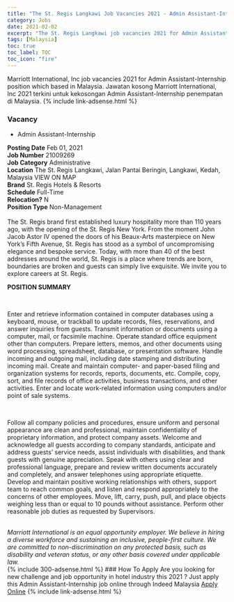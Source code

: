 ```yaml
---
title: "The St. Regis Langkawi Job Vacancies 2021 - Admin Assistant-Internship" 
category: Jobs 
date: 2021-02-02 
excerpt: "The St. Regis Langkawi job vacancies 2021 for Admin Assistant-Internship position which based in Malaysia. Jawatan kosong The St. Regis Langkawi 2021 terkini untuk kekosongan Admin Assistant-Internship penempatan di Malaysia" 
tags: [Malaysia] 
toc: true 
toc_label: TOC 
toc_icon: "fire" 
--- 
```


Marriott International, Inc job vacancies 2021 for Admin Assistant-Internship position which based in Malaysia. Jawatan kosong Marriott International, Inc 2021 terkini untuk kekosongan Admin Assistant-Internship penempatan di Malaysia. 
{% include link-adsense.html %} 
### Vacancy 
- Admin Assistant-Internship 
<div><div><div><b>Posting Date</b> Feb 01, 2021<br>
<b>Job Number</b> 21009269<br>
<b>Job Category</b> Administrative<br>
<b>Location</b> The St. Regis Langkawi, Jalan Pantai Beringin, Langkawi, Kedah, Malaysia VIEW ON MAP<br>
<b>Brand</b> St. Regis Hotels &amp; Resorts<br>
<b>Schedule</b> Full-Time<br>
<b>Relocation?</b> N<br>
<b>Position Type</b> Non-Management<br>
<br>
The St. Regis brand first established luxury hospitality more than 110 years ago, with the opening of the St. Regis New York. From the moment John Jacob Astor IV opened the doors of his Beaux-Arts masterpiece on New York&#8217;s Fifth Avenue, St. Regis has stood as a symbol of uncompromising elegance and bespoke service. Today, with more than 40 of the best addresses around the world, St. Regis is a place where trends are born, boundaries are broken and guests can simply live exquisite. We invite you to explore careers at St. Regis.<br>
</div><div><p><b>
POSITION SUMMARY</b></p><p></p><br>
<p>
Enter and retrieve information contained in computer databases using a keyboard, mouse, or trackball to update records, files, reservations, and answer inquiries from guests. Transmit information or documents using a computer, mail, or facsimile machine. Operate standard office equipment other than computers. Prepare letters, memos, and other documents using word processing, spreadsheet, database, or presentation software. Handle incoming and outgoing mail, including date stamping and distributing incoming mail. Create and maintain computer- and paper-based filing and organization systems for records, reports, documents, etc. Compile, copy, sort, and file records of office activities, business transactions, and other activities. Enter and locate work-related information using computers and/or point of sale systems.</p><p></p><br>
<p>
Follow all company policies and procedures, ensure uniform and personal appearance are clean and professional, maintain confidentiality of proprietary information, and protect company assets. Welcome and acknowledge all guests according to company standards, anticipate and address guests&#8217; service needs, assist individuals with disabilities, and thank guests with genuine appreciation. Speak with others using clear and professional language, prepare and review written documents accurately and completely, and answer telephones using appropriate etiquette. Develop and maintain positive working relationships with others, support team to reach common goals, and listen and respond appropriately to the concerns of other employees. Move, lift, carry, push, pull, and place objects weighing less than or equal to 10 pounds without assistance. Perform other reasonable job duties as requested by Supervisors.</p></div><p></p><br>
<div>
</div><i>
Marriott International is an equal opportunity employer. We believe in hiring a diverse workforce and sustaining an inclusive, people-first culture. We are committed to non-discrimination on any protected basis, such as disability and veteran status, or any other basis covered under applicable law.</i></div></div> 
{% include 300-adsense.html %} 
### How To Apply 
Are you looking for new challenge and job opportunity in hotel industry this 2021 ?
Just apply this Admin Assistant-Internship job online through Indeed Malaysia 
<a href="https://malaysia.indeed.com/viewjob?jk=e4abe5e812535893" class="btn btn--info" target="_blank" rel="nofollow noopenner">Apply Online</a> 
{% include link-adsense.html %} 